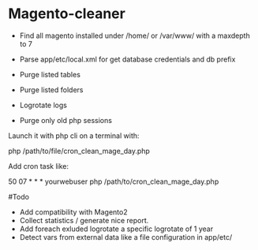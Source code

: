 Magento-cleaner
===============

  - Find all magento installed under /home/ or /var/www/ with a maxdepth to 7

  - Parse app/etc/local.xml for get database credentials and db prefix

  - Purge listed tables

  - Purge listed folders

  - Logrotate logs

  - Purge only old php sessions


Launch it with php cli on a terminal with:

php /path/to/file/cron_clean_mage_day.php

Add cron task like:

50 07  * * *   yourwebuser php /path/to/cron_clean_mage_day.php

#Todo

  - Add compatibility with Magento2
  - Collect statistics / generate nice report.
  - Add foreach exluded logrotate a specific logrotate of 1 year
  - Detect vars from external data like a file configuration in app/etc/
